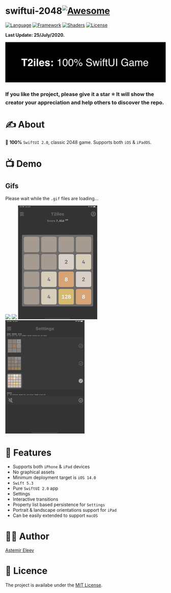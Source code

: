 # swiftui-2048[![Awesome](https://cdn.rawgit.com/sindresorhus/awesome/d7305f38d29fed78fa85652e3a63e154dd8e8829/media/badge.svg)](https://github.com/sindresorhus/awesome)

[![Language](https://img.shields.io/badge/Language-Swift_5.3-orange.svg)]()
[![Framework](https://img.shields.io/badge/Framework-SwiftUI_2.0-red.svg)]()
[![Shaders](https://img.shields.io/badge/Platforms-iOS|iPadOS-green.svg)]()
[![License](https://img.shields.io/badge/License-MIT-blue.svg)]()

**Last Update: 25/July/2020.**

![](logo.png)

### If you like the project, please give it a star ⭐ It will show the creator your appreciation and help others to discover the repo.

# ✍️ About 
🎲 **100%** `SwiftUI 2.0`, classic 2048 game. Supports both `iOS` & `iPadOS`. 

# 📺 Demo 

## Gifs
Please wait while the `.gif` files are loading...

<img src="/resources/01.gif" width="49.5%"> <img src="/resources/02.gif" width="49.5%"> 
<img src="/resources/03.gif" width="49.5%"> <img src="/resources/04.gif" width="49.5%">

# 👻 Features
- Supports both `iPhone` & `iPad` devices
- No graphical assets
- Minimum deployment target is `iOS 14.0`
- `Swift 5.3`
- Pure `SwiftUI 2.0` app
- Settings
- Interactive transitions
- Property list based persistence for `Settings`
- Portrait & landscape orientations support for `iPad`
- Can be easily extended to support `macOS`

# 👨‍💻 Author 
[Astemir Eleev](https://github.com/jVirus)

# 🔖 Licence
The project is availabe under the [MIT License]().
